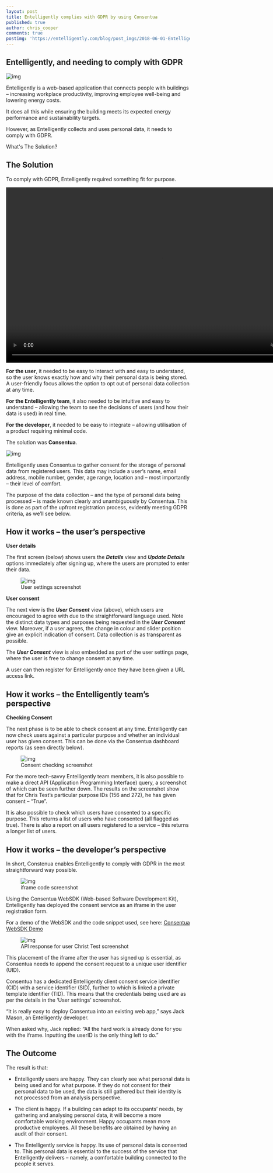 ```yaml
---
layout: post
title: Entelligently complies with GDPR by using Consentua
published: true
author: chris_cooper
comments: true
postimg: 'https://entelligently.com/blog/post_imgs/2018-06-01-Entelligently-complies-with-GDPR-by-using-Consentua/en+con=gdpr.png'
---
```



## Entelligently, and needing to comply with GDPR 

<img class="img-right" src="{{ site.baseurl }}/blog/post_imgs/2018-06-01-Entelligently-complies-with-GDPR-by-using-Consentua/en+con=gdpr.png" alt="img">

Entelligently is a web-based application that connects people with buildings – increasing workplace productivity, improving employee well-being and lowering energy costs.

It does all this while ensuring the building meets its expected energy performance and sustainability targets. 

However, as Entelligently collects and uses personal data, it needs to comply with GDPR. 
 
What's The Solution?

## The Solution

To comply with GDPR, Entelligently required something fit for purpose.

<video width="853" height="480" autoplay loop muted>
  <source src="{{ site.baseurl }}/blog/post_imgs/2018-06-01-Entelligently-complies-with-GDPR-by-using-Consentua/entelligently-consentua.mp4" type="video/mp4">
    Your browser does not support the video tag.
</video>
 
<b>For the user</b>, it needed to be easy to interact with and easy to understand, so the user knows exactly how and why their personal data is being stored. A user-friendly focus allows the option to opt out of personal data collection at any time.

<b>For the Entelligently team</b>, it also needed to be intuitive and easy to understand – allowing the team to see the decisions of users (and how their data is used) in real time.

<b>For the developer</b>, it needed to be easy to integrate – allowing utilisation of a product requiring minimal code.

The solution was <b>Consentua</b>.

<img class="img-right" src="{{ site.baseurl }}/blog/post_imgs/2018-06-01-Entelligently-complies-with-GDPR-by-using-Consentua/avatar-350x350.png" alt="img">

Entelligently uses Consentua to gather consent for the storage of personal data from registered users. This data may include a user’s name, email address, mobile number, gender, age range, location and – most importantly – their level of comfort.

The purpose of the data collection – and the type of personal data being processed – is made known clearly and unambiguously by Consentua. This is done as part of the upfront registration process, evidently meeting GDPR criteria, as we’ll see below. 

## How it works – the user’s perspective

<b>User details</b>

The first screen (below) shows users the <b>*Details*</b> view and <b>*Update Details*</b> options immediately after signing up, where the users are prompted to enter their data.

<figure>
<img class="img-center" src="{{ site.baseurl }}/blog/post_imgs/2018-06-01-Entelligently-complies-with-GDPR-by-using-Consentua/usersettings.png" alt="img">
<figcaption>User settings screenshot</figcaption>
</figure>
<b>User consent</b>

The next view is the <b>*User Consent*</b> view (above), which users are encouraged to agree with due to the straightforward language used. Note the distinct data types and purposes being requested in the <b>*User Consent*</b> view. Moreover, if a user agrees, the change in colour and slider position give an explicit indication of consent. Data collection is as transparent as possible.
 
The <b>*User Consent*</b> view is also embedded as part of the user settings page, where the user is free to change consent at any time.

A user can then register for Entelligently once they have been given a URL access link.

## How it works – the Entelligently team’s perspective

<b>Checking Consent</b>

The next phase is to be able to check consent at any time. Entelligently can now check users against a particular purpose and whether an individual user has given consent. This can be done via the Consentua dashboard reports (as seen directly below). 

<figure>
<img class="img-center" src="{{ site.baseurl }}/blog/post_imgs/2018-06-01-Entelligently-complies-with-GDPR-by-using-Consentua/Entelligently-report.png" alt="img">
<figcaption>Consent checking screenshot</figcaption>
</figure>

For the more tech-savvy Entelligently team members, it is also possible to make a direct API (Application Programming Interface) query, a screenshot of which can be seen further down. The results on the screenshot show that for Chris Test’s particular purpose IDs (156 and 272), he has given consent – “True”.

It is also possible to check which users have consented to a specific purpose. This returns a list of users who have consented (all flagged as true). There is also a report on all users registered to a service – this returns a longer list of users.

## How it works – the developer’s perspective

In short, Constenua enables Entelligently to comply with GDPR in the most straightforward way possible. 

<figure>
<img class="img-center" src="{{ site.baseurl }}/blog/post_imgs/2018-06-01-Entelligently-complies-with-GDPR-by-using-Consentua/iframe.png" alt="img">
<figcaption>iframe code screenshot</figcaption>
</figure>
Using the Consentua WebSDK (Web-based Software Development Kit), Entelligently has deployed the consent service as an iframe in the user registration form. 

For a demo of the WebSDK and the code snippet used, see here: <a href="https://consentua.com/demo">Consentua WebSDK Demo</a>


<figure class="img-right">
<img src="{{ site.baseurl }}/blog/post_imgs/2018-06-01-Entelligently-complies-with-GDPR-by-using-Consentua/res.png" alt="img">
<figcaption>API response for user Christ Test screenshot</figcaption>
</figure>

This placement of the iframe after the user has signed up is essential, as Consentua needs to append the consent request to a unique user identifier (UID).

Consentua has a dedicated Entelligently client consent service identifier (CID) with a service identifier (SID), further to which is linked a private template identifier (TID). This means that the credentials being used are as per the details in the ‘User settings’ screenshot.

“It is really easy to deploy Consentua into an existing web app,” says Jack Mason, an Entelligently developer.

When asked why, Jack replied: “All the hard work is already done for you with the iframe. Inputting the userID is the only thing left to do.”

## The Outcome

The result is that:

* Entelligently users are happy. They can clearly see what personal data is being used and for what purpose. If they do not consent for their personal data to be used, the data is still gathered but their identity is not processed from an analysis perspective.

* The client is happy. If a building can adapt to its occupants’ needs, by gathering and analysing personal data, it will become a more comfortable working environment. Happy occupants mean more productive employees. All these benefits are obtained by having an audit of their consent.

* The Entelligently service is happy. Its use of personal data is consented to. This personal data is essential to the success of the service that Entelligently delivers – namely, a comfortable building connected to the people it serves.
